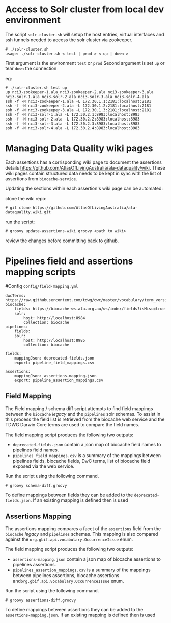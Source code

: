 # Access to Solr cluster from local dev environment

The script `solr-cluster.sh` will setup the host entries, virtual interfaces and ssh tunnels needed to access the solr cluster via zookeeper. 

```
# ./solr-cluster.sh
usage: ./solr-cluster.sh < test | prod > < up | down >
```

First argument is the environment `test` or `prod`
Second argument is set `up` or tear `down` the connection

eg:
```
# ./solr-cluster.sh test up
up nci3-zookeeper-1.ala nci3-zookeeper-2.ala nci3-zookeeper-3.ala nci3-solr-1.ala nci3-solr-2.ala nci3-solr-3.ala nci3-solr-4.ala
ssh -f -N nci3-zookeeper-1.ala -L 172.30.1.1:2181:localhost:2181
ssh -f -N nci3-zookeeper-2.ala -L 172.30.1.2:2181:localhost:2181
ssh -f -N nci3-zookeeper-3.ala -L 172.30.1.3:2181:localhost:2181
ssh -f -N nci3-solr-1.ala -L 172.30.2.1:8983:localhost:8983
ssh -f -N nci3-solr-2.ala -L 172.30.2.2:8983:localhost:8983
ssh -f -N nci3-solr-3.ala -L 172.30.2.3:8983:localhost:8983
ssh -f -N nci3-solr-4.ala -L 172.30.2.4:8983:localhost:8983
```

# Managing Data Quality wiki pages
Each assertions has a corrisponding wiki page to document the assertions details https://github.com/AtlasOfLivingAustralia/ala-dataquality/wiki. These wiki pages contain structured data needs to be kept in sync with the list of assertions from `biocache-service`.

Updating the sections within each assertion's wiki page can be automated:

clone the wiki repo:
```
# git clone https://github.com/AtlasOfLivingAustralia/ala-dataquality.wiki.git
```

run the script:
```
# groovy update-assertions-wiki.groovy <path to wiki>
```

review the changes before committing back to github.

# Pipelines field and assertions mapping scripts

#Config 
`config/field-mapping.yml`
```
dwcTerms: https://raw.githubusercontent.com/tdwg/dwc/master/vocabulary/term_versions.csv
biocache:
    fields: https://biocache-ws.ala.org.au/ws/index/fields?isMisc=true
    solr:
        host: http://localhost:8984
        collection: biocache
pipelines:
    fields:
    solr:
        host: http://localhost:8985
        collection: biocache

fields:
    mappingJson: deprecated-fields.json
    export: pipeline_field_mappings.csv

assertions:
    mappingJson: assertions-mapping.json
    export: pipeline_assertion_mappings.csv
```

## Field Mapping
The Field mapping / schema diff script attempts to find field mappings between the `biocache` _legacy_ and the `pipelines` solr schemas.
To assist in this process the field list is retrieved from the biocache web service and the TDWG Darwin Core terms are used to compare the field names.

The field mapping script produces the following two outputs:
 - `deprecated-fields.json` contain a json map of biocache field names to pipelines field names.
 - `pipelines_field_mappings.csv` is a summary of the mappings between pipelines fields, biocache fields, DwC terms, list of biocache field exposed via the web service.

Run the script using the following command.
```
# groovy schema-diff.groovy
```

To define mappings between fields they can be added to the `deprecated-fields.json`. If an existing mapping is defined then is used

## Assertions Mapping

The assertions mapping compares a facet of the `assertions` field from the `biocache` _legacy_ and `pipelines` schemas. This mapping is also compared against the `org.gbif.api.vocabulary.OccurrenceIssue` enum. 

The field mapping script produces the following two outputs:
- `assertions-mapping.json` contain a json map of biocache assertions to pipelines assertions.
- `pipelines_assertion_mappings.csv` is a summary of the mappings between pipelines assertions, biocache assertions and`org.gbif.api.vocabulary.OccurrenceIssue` enum.

Run the script using the following command.
```
# groovy assertions-diff.groovy
```

To define mappings between assertions they can be added to the `assertions-mapping.json`. If an existing mapping is defined then is used
